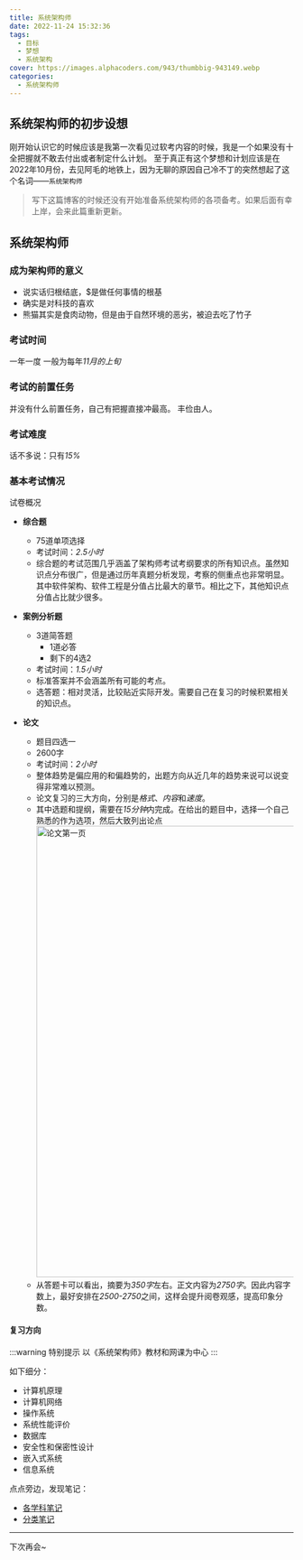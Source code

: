 ```yaml
---
title: 系统架构师
date: 2022-11-24 15:32:36
tags:
  - 目标
  - 梦想
  - 系统架构
cover: https://images.alphacoders.com/943/thumbbig-943149.webp
categories:
  - 系统架构师
---
```

## 系统架构师的初步设想
刚开始认识它的时候应该是我第一次看见过软考内容的时候，我是一个如果没有十全把握就不敢去付出或者制定什么计划。
至于真正有这个梦想和计划应该是在2022年10月份，去见阿毛的地铁上，因为无聊的原因自己冷不丁的突然想起了这个名词——`系统架构师`

>写下这篇博客的时候还没有开始准备系统架构师的各项备考。如果后面有幸上岸，会来此篇重新更新。

## 系统架构师
### 成为架构师的意义
- 说实话归根结底，$是做任何事情的根基
- 确实是对科技的喜欢
- 熊猫其实是食肉动物，但是由于自然环境的恶劣，被迫去吃了竹子

### 考试时间
一年一度
一般为每年*11月的上旬*

### 考试的前置任务
并没有什么前置任务，自己有把握直接冲最高。
丰俭由人。

### 考试难度
话不多说：只有*15%*

### 基本考试情况
试卷概况
* **综合题**
    * 75道单项选择
    * 考试时间：*2.5小时*
    * 综合题的考试范围几乎涵盖了架构师考试考纲要求的所有知识点。虽然知识点分布很广，但是通过历年真题分析发现，考察的侧重点也非常明显。其中软件架构、软件工程是分值占比最大的章节。相比之下，其他知识点分值占比就少很多。
* **案例分析题**
    * 3道简答题
        * 1道必答
        * 剩下的4选2
    * 考试时间：*1.5小时*
    * 标准答案并不会涵盖所有可能的考点。
    * 选答题：相对灵活，比较贴近实际开发。需要自己在复习的时候积累相关的知识点。
* **论文**
    * 题目四选一
    * 2600字
    * 考试时间：*2小时*
    * 整体趋势是偏应用的和偏趋势的，出题方向从近几年的趋势来说可以说变得非常难以预测。
    * 论文复习的三大方向，分别是*格式*、*内容*和*速度*。
    * 其中选题和提纲，需要在*15分钟*内完成。在给出的题目中，选择一个自己熟悉的作为选项，然后大致列出论点
    ![论文第一页](https://pic1.zhimg.com/v2-394c7cbf1730258db0a34d95ab82d3dc_r.jpg)
    <style>
        img{
            width:800px
        }
    </style>

    * 从答题卡可以看出，摘要为*350字*左右。正文内容为*2750字*。因此内容字数上，最好安排在*2500-2750*之间，这样会提升阅卷观感，提高印象分数。

#### 复习方向
:::warning 特别提示
以《系统架构师》教材和网课为中心
:::

如下细分：
- 计算机原理
- 计算机网络
- 操作系统
- 系统性能评价
- 数据库
- 安全性和保密性设计
- 嵌入式系统
- 信息系统

点点旁边，发现笔记：
- <a href="https://note.youdao.com/ynoteshare/index.html?id=fcb5dfefd40b99bca2595eb2b357caf8&type=notebook&_time=1669279485493" target="blank">各学科笔记</a>
- <a href="https://lisahust.github.io/notebook1_web/1_0%E8%AE%A1%E7%AE%97%E6%9C%BA%E5%9F%BA%E7%A1%80.html" target="blank">分类笔记</a>

---------
下次再会~